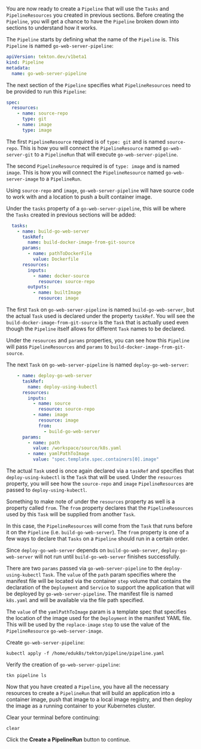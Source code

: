 You are now ready to create a `Pipeline` that will use the `Tasks` and `PipelineResources` 
you created in previous sections. Before creating the `Pipeline`, you will get a chance to 
have the `Pipeline` broken down into sections to understand how it works.

The `Pipeline` starts by defining what the name of the `Pipeline` is. This `Pipeline` is named 
`go-web-server-pipeline`:

```yaml
apiVersion: tekton.dev/v1beta1
kind: Pipeline
metadata:
  name: go-web-server-pipeline
```

The next section of the `Pipeline` specifies what `PipelineResources` need to be provided to run 
this `Pipeline`:

```yaml
spec:
  resources:
    - name: source-repo
      type: git
    - name: image
      type: image
```

The first `PipelineResource` required is of `type: git` and is named `source-repo`. This is how you 
will connect the `PipelineResource` named `go-web-server-git` to a `PipelineRun` that will execute 
`go-web-server-pipeline`. 

The second `PipelineResource` required is of `type: image` and is named `image`. This is how you will 
connect the `PipelineResource` named `go-web-server-image` to a `PipelineRun`.

Using `source-repo` and `image`, `go-web-server-pipeline` will have source code to work with and a location 
to push a built container image.

Under the `tasks` property of a `go-web-server-pipeline`, this will be where the `Tasks` created in previous 
sections will be added:

```yaml
  tasks:
    - name: build-go-web-server
      taskRef:
        name: build-docker-image-from-git-source
      params:
        - name: pathToDockerFile
          value: Dockerfile
      resources:
        inputs:
          - name: docker-source
            resource: source-repo
        outputs:
          - name: builtImage
            resource: image
```

The first `Task` on `go-web-server-pipeline` is named `build-go-web-server`, but the actual `Task` used is declared 
under the property `taskRef`. You will see the `build-docker-image-from-git-source` is the `Task` that is actually 
used even though the `Pipeline` itself allows for different `Task` names to be declared.

Under the `resources` and `params` properties, you can see how this `Pipeline` will pass `PipelineResources` and `params` 
to `build-docker-image-from-git-source`. 

The next `Task` on `go-web-server-pipeline` is named `deploy-go-web-server`:
```yaml
    - name: deploy-go-web-server
      taskRef:
        name: deploy-using-kubectl
      resources:
        inputs:
          - name: source
            resource: source-repo
          - name: image
            resource: image
            from:
              - build-go-web-server
      params:
        - name: path
          value: /workspace/source/k8s.yaml
        - name: yamlPathToImage
          value: "spec.template.spec.containers[0].image"
```

The actual `Task` used is once again declared via a `taskRef` and specifies that `deploy-using-kubectl` is the `Task` that will 
be used. Under the `resources` property, you will see how the `source-repo` and `image` `PipelineResources` are passed to 
`deploy-using-kubectl`. 

Something to make note of under the `resources` property as well is a property called `from`. The `from` property declares that 
the `PipelineResources` used by this `Task` will be supplied from another `Task`. 

In this case, the `PipelineResources` will come from the `Task` that runs before it on the `Pipeline` (i.e. `build-go-web-server`). 
The `from` property is one of a few ways to declare that `Tasks` on a `Pipeline` should run in a certain order. 

Since `deploy-go-web-server` depends on `build-go-web-server`, `deploy-go-web-server` will not run until `build-go-web-server` finishes 
successfully.

There are two `params` passed via `go-web-server-pipeline` to the `deploy-using-kubectl` `Task`. The `value` of the `path` param specifies 
where the manifest file will be located via the container `step` volume that contains the declaration of the `Deployment` and `Service` to 
support the application that will be deployed by `go-web-server-pipeline`. The manifest file is named `k8s.yaml` and will be available via 
the file path specified.

The `value` of the `yamlPathToImage` param is a template spec that specifies the location of the image used for the `Deployment` in the manifest 
YAML file. This will be used by the `replace-image` `step` to use the value of the `PipelineResource` `go-web-server-image`.

Create `go-web-server-pipeline`:

```execute-1
kubectl apply -f /home/eduk8s/tekton/pipeline/pipeline.yaml
```

Verify the creation of `go-web-server-pipeline`:

```execute-1
tkn pipeline ls
```

Now that you have created a `Pipeline`, you have all the necessary resources to create a `PipelineRun` that will build an application into 
a container image, push that image to a local image registry, and then deploy the image as a running container to your Kubernetes cluster.

Clear your terminal before continuing:

```execute-1 
clear
```

Click the **Create a PipelineRun** button to continue.